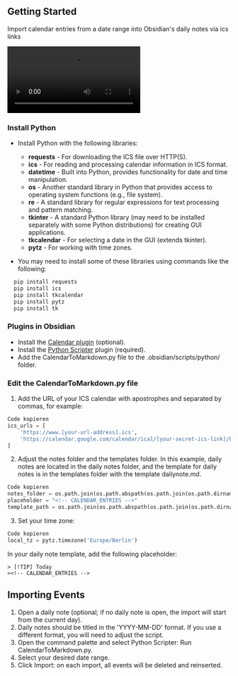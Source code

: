 ## Getting Started
Import calendar entries from a date range into Obsidian's daily notes via ics links

![Watch the video](video.mp4)

### Install Python
- Install Python with the following libraries:
  - **requests** - For downloading the ICS file over HTTP(S).
  - **ics** - For reading and processing calendar information in ICS format.
  - **datetime** - Built into Python, provides functionality for date and time manipulation.
  - **os** - Another standard library in Python that provides access to operating system functions (e.g., file system).
  - **re** - A standard library for regular expressions for text processing and pattern matching.
  - **tkinter** - A standard Python library (may need to be installed separately with some Python distributions) for creating GUI applications.
  - **tkcalendar** - For selecting a date in the GUI (extends tkinter).
  - **pytz** - For working with time zones.
  
- You may need to install some of these libraries using commands like the following:

```bash
  pip install requests
  pip install ics
  pip install tkcalendar
  pip install pytz
  pip install tk
```

### Plugins in Obsidian
- Install the [Calendar plugin](https://github.com/liamcain/obsidian-calendar-plugin) (optional).
- Install the [Python Scripter](https://github.com/nickrallison/obsidian-python-scripter) plugin (required).
- Add the CalendarToMarkdown.py file to the .obsidian/scripts/python/ folder.

### Edit the CalendarToMarkdown.py file
1. Add the URL of your ICS calendar with apostrophes and separated by commas, for example:

```python
Code kopieren
ics_urls = [
    'https://www.[your-url-address].ics',
    'https://calendar.google.com/calendar/ical/[your-secret-ics-link]/basic.ics',
]
```

2. Adjust the notes folder and the templates folder. In this example, daily notes are located in the daily notes folder, and the template for daily notes is in the templates folder with the template dailynote.md.

```python
Code kopieren
notes_folder = os.path.join(os.path.abspath(os.path.join(os.path.dirname(__file__), '..', '..', '..')), 'daily notes')
placeholder = "<!-- CALENDAR_ENTRIES -->"
template_path = os.path.join(os.path.abspath(os.path.join(os.path.dirname(__file__), '..', '..', '..')), 'templates', 'dailynote.md')
```

3. Set your time zone:

```python
Code kopieren
local_tz = pytz.timezone('Europe/Berlin')
```

In your daily note template, add the following placeholder:

```
> [!TIP] Today
><!-- CALENDAR_ENTRIES -->
```

## Importing Events
1. Open a daily note (optional; if no daily note is open, the import will start from the current day).
2. Daily notes should be titled in the 'YYYY-MM-DD' format. If you use a different format, you will need to adjust the script.
3. Open the command palette and select Python Scripter: Run CalendarToMarkdown.py.
4. Select your desired date range.
5. Click Import: on each import, all events will be deleted and reinserted.